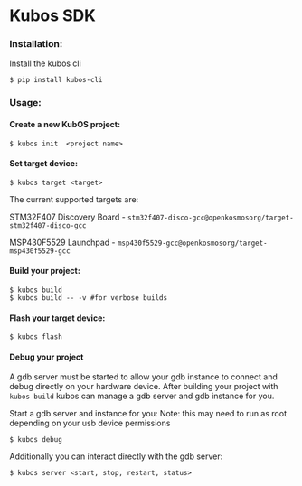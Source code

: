 # Kubos SDK
### Installation:

Install the kubos cli

```
$ pip install kubos-cli
```


### Usage:

#### Create a new KubOS project:

```
$ kubos init  <project name>
```


#### Set target device:

```
$ kubos target <target>
```
The current supported targets are:

STM32F407 Discovery Board - `stm32f407-disco-gcc@openkosmosorg/target-stm32f407-disco-gcc`

MSP430F5529 Launchpad - `msp430f5529-gcc@openkosmosorg/target-msp430f5529-gcc`

#### Build your project:

```
$ kubos build
$ kubos build -- -v #for verbose builds
```

#### Flash your target device:

```
$ kubos flash
```

#### Debug your project

A gdb server must be started to allow your gdb instance to connect and debug directly on your hardware device.
After building your project with `kubos build` kubos can manage a gdb server and gdb instance for you.

Start a gdb server and instance for you:
Note: this may need to run as root depending on your usb device permissions
```
$ kubos debug
```


Additionally you can interact directly with the gdb server:

```
$ kubos server <start, stop, restart, status>
```


